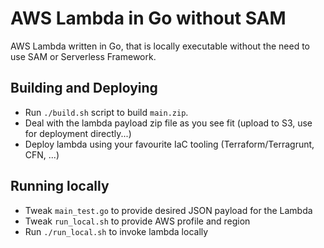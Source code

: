 # AWS Lambda in Go without SAM

AWS Lambda written in Go, that is locally executable without the need to use SAM or Serverless Framework.

## Building and Deploying

- Run `./build.sh` script to build `main.zip`.
- Deal with the lambda payload zip file as you see fit (upload to S3, use for deployment directly...)
- Deploy lambda using your favourite IaC tooling (Terraform/Terragrunt, CFN, ...)

## Running locally

- Tweak `main_test.go` to provide desired JSON payload for the Lambda
- Tweak `run_local.sh` to provide AWS profile and region
- Run `./run_local.sh` to invoke lambda locally
